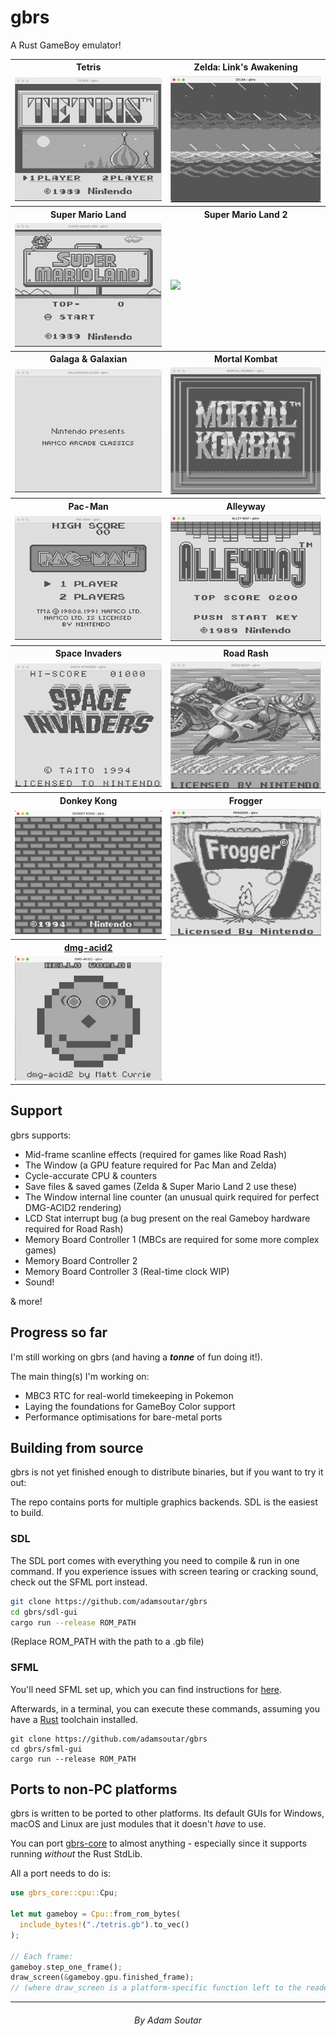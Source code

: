 # gbrs

A Rust GameBoy emulator!

<!-- TODO: Add gameplay gifs for Pokémon Red, WarioLand 2 and Dr Mario -->

<table>
  <tr>
    <th>Tetris</th><th>Zelda: Link's Awakening</th>
  </tr>
  <tr>
    <td><img src="assets/tetris.gif" /></td>
    <td><img src="assets/zelda.gif" /></td>
  </tr>
  <tr>
    <th>Super Mario Land</th><th>Super Mario Land 2</th>
  </tr>
  <tr>
    <td><img src="assets/mario.gif" /></td>
    <td><img src="assets/mario2.gif" /></td>
  </tr>
  <tr>
    <th>Galaga & Galaxian</th><th>Mortal Kombat</th>
  </tr>
  <tr>
    <td><img src="assets/galaga.gif" /></td>
    <td><img src="assets/mortalkombat.gif" /></td>
  </tr>
  <tr>
    <th>Pac-Man</th><th>Alleyway</th>
  </tr>
  <tr>
    <td><img src="assets/pacman.gif" /></td>
    <td><img src="assets/alleyway.gif" /></td>
  </tr>
  <tr>
    <th>Space Invaders</th><th>Road Rash</th>
  </tr>
  <tr>
    <td><img src="assets/spaceinvaders.gif" /></td>
    <td><img src="assets/roadrash.gif" /></td>
  </tr>
  <tr>
    <th>Donkey Kong</th><th>Frogger</th>
  </tr>
  <tr>
    <td><img src="assets/donkeykong.gif" /></td>
    <td><img src="assets/frogger.gif" /></td>
  </tr>
  <tr>
    <th><a href="https://github.com/mattcurrie/dmg-acid2">dmg-acid2</a></th>
  </tr>
  <tr>
    <td><img src="assets/dmg-acid2.jpg" /></td>
  </tr>
</table>

## Support

gbrs supports:

- Mid-frame scanline effects (required for games like Road Rash)
- The Window (a GPU feature required for Pac Man and Zelda)
- Cycle-accurate CPU & counters
- Save files & saved games (Zelda & Super Mario Land 2 use these)
- The Window internal line counter (an unusual quirk required for perfect DMG-ACID2 rendering)
- LCD Stat interrupt bug (a bug present on the real Gameboy hardware required for Road Rash)
- Memory Board Controller 1 (MBCs are required for some more complex games)
- Memory Board Controller 2
- Memory Board Controller 3 (Real-time clock WIP)
- Sound!

& more!

## Progress so far

I'm still working on gbrs (and having a **_tonne_** of fun doing it!).

The main thing(s) I'm working on:

- MBC3 RTC for real-world timekeeping in Pokemon
- Laying the foundations for GameBoy Color support
- Performance optimisations for bare-metal ports

## Building from source

gbrs is not yet finished enough to distribute binaries, but if you want to try it out:

The repo contains ports for multiple graphics backends. SDL is the easiest to build.

### SDL

The SDL port comes with everything you need to compile & run in one
command. If you experience issues with screen tearing or cracking
sound, check out the SFML port instead.

```bash
git clone https://github.com/adamsoutar/gbrs
cd gbrs/sdl-gui
cargo run --release ROM_PATH
```

(Replace ROM_PATH with the path to a .gb file)

### SFML

You'll need SFML set up, which you can find instructions for [here](https://github.com/jeremyletang/rust-sfml/wiki).

Afterwards, in a terminal, you can execute these commands, assuming you have a
[Rust](https://rustlang.org) toolchain installed.

```
git clone https://github.com/adamsoutar/gbrs
cd gbrs/sfml-gui
cargo run --release ROM_PATH
```

## Ports to non-PC platforms

gbrs is written to be ported to other platforms. Its default GUIs for Windows,
macOS and Linux are just modules that it doesn't _have_ to use.

You can port [gbrs-core](./core) to almost anything - especially since it
supports running _without_ the Rust StdLib.

All a port needs to do is:

```rust
use gbrs_core::cpu::Cpu;

let mut gameboy = Cpu::from_rom_bytes(
  include_bytes!("./tetris.gb").to_vec()
);

// Each frame:
gameboy.step_one_frame();
draw_screen(&gameboy.gpu.finished_frame);
// (where draw_screen is a platform-specific function left to the reader)
```

---

<h6 align="center">By Adam Soutar</h6>
